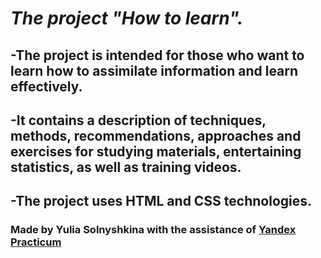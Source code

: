 # _The project "How to learn"._
## -The project is intended for those who want to learn how to assimilate information and learn effectively.
## -It contains a description of techniques, methods, recommendations, approaches and exercises for studying materials, entertaining statistics, as well as training videos.
## -The project uses HTML and CSS technologies.
### Made by Yulia Solnyshkina with the assistance of [Yandex Practicum](https://practicum.yandex.ru/)
